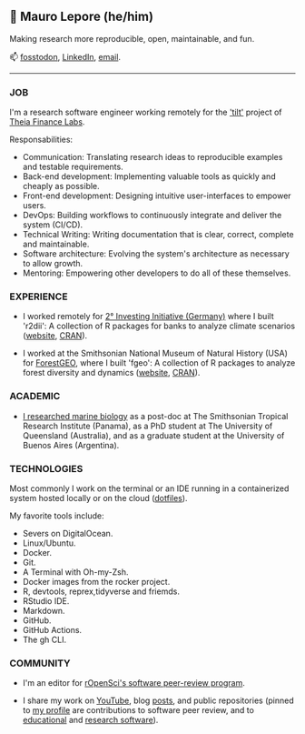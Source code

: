 ## 👋 Mauro Lepore (he/him)

Making research more reproducible, open, maintainable, and fun.

📫 [fosstodon](https://fosstodon.org/@maurolepore), [LinkedIn](https://www.linkedin.com/in/mauro-lepore/), [email](maurolepore@gmail.com).

----

### JOB

I'm a research software engineer working remotely for the
['tilt'](https://www.tiltsmes.org/) project of [Theia Finance
Labs](https://theiafinance.org). 

Responsabilities:

* Communication: Translating research ideas to reproducible examples and testable
requirements.
* Back-end development: Implementing valuable tools as quickly and cheaply as possible.
* Front-end development: Designing intuitive user-interfaces to empower users.
* DevOps: Building workflows to continuously integrate and deliver the system
(CI/CD).
* Technical Writing: Writing documentation that is clear, correct, complete and
maintainable.
* Software architecture: Evolving the system's architecture as necessary to allow growth.
* Mentoring: Empowering other developers to do all of these themselves.

### EXPERIENCE

* I worked remotely for [2° Investing Initiative
(Germany)](https://2degrees-investing.org/) where I built 'r2dii': A collection
of R packages for banks to analyze climate scenarios
([website](https://pacta.rmi.org/pacta-for-banks-2020/),
[CRAN](https://cran.r-project.org/web/packages/available_packages_by_name.html#available-packages-R)).

* I worked at the Smithsonian National Museum of Natural History (USA) for
[ForestGEO](https://www.forestgeo.si.edu/), where I built 'fgeo': A collection
of R packages to analyze forest diversity and dynamics
([website](https://forestgeo.github.io/fgeo/),
[CRAN](https://cran.r-project.org/web/packages/fgeo/index.html)).

### ACADEMIC

* [I researched marine biology](https://www.researchgate.net/profile/Mauro-Lepore)
as a post-doc at The Smithsonian Tropical Research Institute (Panama), as a PhD
student at The University of Queensland (Australia), and as a graduate student
at the University of Buenos Aires (Argentina).

### TECHNOLOGIES 

Most commonly I work on the terminal or an IDE running in a containerized system
hosted locally or on the cloud
([dotfiles](https://github.com/maurolepore/dotfiles)).

My favorite tools include: 

- Severs on DigitalOcean.
- Linux/Ubuntu.
- Docker.
- Git.
- A Terminal with Oh-my-Zsh.
- Docker images from the rocker project.
- R, devtools, reprex,tidyverse and friemds.
- RStudio IDE.
- Markdown.
- GitHub.
- GitHub Actions.
- The gh CLI.

### COMMUNITY

* I'm an editor for [rOpenSci's software
peer-review program](https://ropensci.org/software-review/).

* I share my work on
[YouTube](https://www.youtube.com/playlist?list=PLvgdJdJDL-APbB315sB3Lv_2VP2g0ioFO),
blog [posts](https://2degreesinvesting.github.io), and public repositories
(pinned to [my profile](https://github.com/maurolepore/) are contributions to
software peer review, and to
[educational](https://cienciadedatos.github.io/datos/) and [research
software](https://docs.ropensci.org/allodb/)).